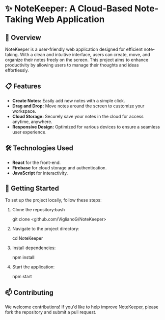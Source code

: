 # ✨ NoteKeeper: A Cloud-Based Note-Taking Web Application


## 🚀 Overview
NoteKeeper is a user-friendly web application designed for efficient note-taking. With a clean and intuitive interface, users can create, move, and organize their notes freely on the screen. This project aims to enhance productivity by allowing users to manage their thoughts and ideas effortlessly.

## 📋 Features
- **Create Notes:** Easily add new notes with a simple click.
- **Drag and Drop:** Move notes around the screen to customize your workspace.
- **Cloud Storage:** Securely save your notes in the cloud for access anytime, anywhere.
- **Responsive Design:** Optimized for various devices to ensure a seamless user experience.

## 🛠️ Technologies Used
- **React** for the front-end.
- **Firebase** for cloud storage and authentication.
- **JavaScript** for interactivity.

## 🚧 Getting Started
To set up the project locally, follow these steps:

1. Clone the repository:bash

   git clone <github.com/ViglianoG/NoteKeeper>

2. Navigate to the project directory:

    cd NoteKeeper

3. Install dependencies:

    npm install
4. Start the application:

    npm start

## 📫 Contributing
We welcome contributions! If you'd like to help improve NoteKeeper, please fork the repository and submit a pull request.